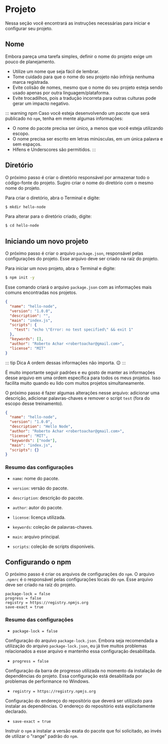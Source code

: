 # Projeto

Nessa seção você encontrará as instruções necessárias para iniciar e configurar seu projeto.

## Nome

Embora pareça uma tarefa simples, definir o nome do projeto exige um pouco de planejamento.

- Utilize um nome que seja fácil de lembrar.
- Tome cuidado para que o nome do seu projeto não infrinja nenhuma marca registrada.
- Evite colisão de nomes, mesmo que o nome do seu projeto esteja sendo usado apenas por outra linguagem/plataforma.
- Evite trocadilhos, pois a tradução incorreta para outras culturas pode gerar um impacto negativo.

::: warning npm
Caso você esteja desenvolvendo um pacote que será publicado no `npm`, tenha em mente algumas informações:

- O nome do pacote precisa ser único, a menos que você esteja utilizando escopo.
- O nome precisa ser escrito em letras minúsculas, em um única palavra e sem espaços.
- Hífens e Underscores são permitidos.
  :::

## Diretório

O próximo passo é criar o diretório responsável por armazenar todo o código-fonte do projeto. Sugiro criar o nome do diretório com o mesmo nome do projeto.

Para criar o diretório, abra o Terminal e digite:

```bash
$ mkdir hello-node
```

Para alterar para o diretório criado, digite:

```bash
$ cd hello-node
```

## Iniciando um novo projeto

O próximo passo é criar o arquivo `package.json`, responsável pelas configurações do projeto. Esse arquivo deve ser criado na raíz do projeto.

Para iniciar um novo projeto, abra o Terminal e digite:

```bash
$ npm init -y
```

Esse comando criará o arquivo `package.json` com as informações mais comuns encontradas nos projetos.

```json
{
  "name": "hello-node",
  "version": "1.0.0",
  "description": "",
  "main": "index.js",
  "scripts": {
    "test": "echo \"Error: no test specified\" && exit 1"
  },
  "keywords": [],
  "author": "Roberto Achar <robertoachar@gmail.com>",
  "license": "MIT"
}
```

::: tip Dica
A ordem dessas informações não importa. 😉
:::

É muito importante seguir padrões e eu gosto de manter as informações desse arquivo em uma ordem específica para todos os meus projetos. Isso facilita muito quando eu lido com muitos projetos simultaneamente.

O próximo passo é fazer algumas alterações nesse arquivo: adicionar uma descrição, adicionar palavras-chaves e remover o script `test` (fora do escopo desse treinamento).

```json
{
  "name": "hello-node",
  "version": "1.0.0",
  "description": "Hello Node",
  "author": "Roberto Achar <robertoachar@gmail.com>",
  "license": "MIT",
  "keywords": ["node"],
  "main": "index.js",
  "scripts": {}
}
```

### Resumo das configurações

- `name`: nome do pacote.

- `version`: versão do pacote.

- `description`: descrição do pacote.

- `author`: autor do pacote.

- `license`: licença utilizada.

- `keywords`: coleção de palavras-chaves.

- `main`: arquivo principal.

- `scripts`: coleção de scripts disponíveis.

## Configurando o npm

O próximo passo é criar os arquivos de configurações do `npm`. O arquivo `.npmrc` é o responsável pelas configurações locais do `npm`. Esse arquivo deve ser criado na raíz do projeto.

```properties
package-lock = false
progress = false
registry = https://registry.npmjs.org
save-exact = true
```

### Resumo das configurações

- `package-lock = false`

Configuração do arquivo `package-lock.json`. Embora seja recomendada a utilização do arquivo `package-lock.json`, eu já tive muitos problemas relacionados a esse arquivo e mantenho essa configuração desabilitada.

- `progress = false`

Configuração da barra de progresso utilizada no momento da instalação de dependências do projeto. Essa configuração está desabilitada por problemas de performance no Windows.

- `registry = https://registry.npmjs.org`

Configuração do endereço do repositório que deverá ser utilizado para instalar as dependências. O endereço do repositório está explicitamente declarado.

- `save-exact = true`

Instruir o `npm` a instalar a versão exata do pacote que foi solicitado, ao invés de utilizar o "range" padrão do `npm`.
